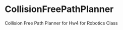 CollisionFreePathPlanner
========================

Collision Free Path Planner for Hw4 for Robotics Class
